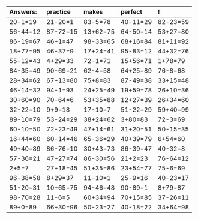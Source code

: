 | Answers: | practice | makes | perfect | ! |
| :--- | :--- | :--- | :--- | :--- |
| 20-1=19 | 21-20=1 | 83-5=78 | 40-11=29 | 82-23=59 | 
| 56-44=12 | 87-72=15 | 13+62=75 | 64-50=14 | 53+27=80 | 
| 86-19=67 | 46+1=47 | 98-33=65 | 68+16=84 | 81+11=92 | 
| 18+77=95 | 46-37=9 | 17+24=41 | 95-83=12 | 44+32=76 | 
| 55-12=43 | 4+29=33 | 72-1=71 | 15+56=71 | 1+78=79 | 
| 84-35=49 | 90-69=21 | 62-4=58 | 64+25=89 | 76-8=68 | 
| 28+34=62 | 67+13=80 | 75+8=83 | 87-49=38 | 33+15=48 | 
| 46-14=32 | 94-1=93 | 24+25=49 | 19+59=78 | 26+10=36 | 
| 30+60=90 | 70-64=6 | 53+35=88 | 12+27=39 | 26+34=60 | 
| 32-22=10 | 9+9=18 | 17-10=7 | 51-22=29 | 59+40=99 | 
| 89-10=79 | 53-24=29 | 38+24=62 | 3+80=83 | 72-3=69 | 
| 60-10=50 | 72-23=49 | 47+14=61 | 31+20=51 | 50-15=35 | 
| 16+44=60 | 60-14=46 | 65-36=29 | 40+39=79 | 6+54=60 | 
| 49+40=89 | 86-76=10 | 30+43=73 | 86-39=47 | 40-32=8 | 
| 57-36=21 | 47+27=74 | 86-30=56 | 21+2=23 | 76-64=12 | 
| 2+5=7 | 27+18=45 | 51+35=86 | 23+54=77 | 75-6=69 | 
| 96-38=58 | 8+29=37 | 11-10=1 | 25-9=16 | 40-23=17 | 
| 51-20=31 | 10+65=75 | 94-46=48 | 90-89=1 | 8+79=87 | 
| 98-70=28 | 11-6=5 | 60+34=94 | 70+15=85 | 37-26=11 | 
| 89+0=89 | 66+30=96 | 50-23=27 | 40-18=22 | 34+64=98 | 
